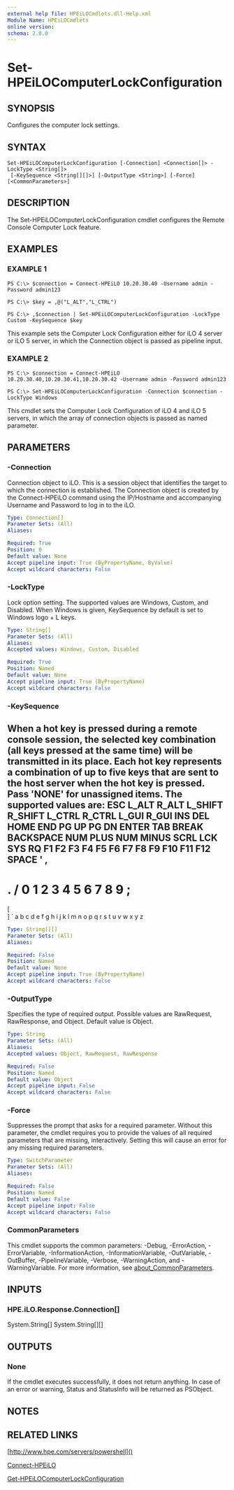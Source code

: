 ```yaml
---
external help file: HPEiLOCmdlets.dll-Help.xml
Module Name: HPEiLOCmdlets
online version:
schema: 2.0.0
---
```


# Set-HPEiLOComputerLockConfiguration

## SYNOPSIS
Configures the computer lock settings.

## SYNTAX

```
Set-HPEiLOComputerLockConfiguration [-Connection] <Connection[]> -LockType <String[]>
 [-KeySequence <String[][]>] [-OutputType <String>] [-Force] [<CommonParameters>]
```

## DESCRIPTION
The Set-HPEiLOComputerLockConfiguration cmdlet configures the Remote Console Computer Lock feature.

## EXAMPLES

### EXAMPLE 1
```
PS C:\> $connection = Connect-HPEiLO 10.20.30.40 -Username admin -Password admin123 

PS C:\> $key = ,@("L_ALT","L_CTRL")

PS C:\> ,$connection | Set-HPEiLOComputerLockConfiguration -LockType Custom -KeySequence $key
```

This example sets the Computer Lock Configuration either for iLO 4 server or iLO 5 server, in which the Connection object is passed as pipeline input.

### EXAMPLE 2
```
PS C:\> $connection = Connect-HPEiLO 10.20.30.40,10.20.30.41,10.20.30.42 -Username admin -Password admin123 

PS C:\> Set-HPEiLOComputerLockConfiguration -Connection $connection -LockType Windows
```

This cmdlet sets the Computer Lock Configuration of iLO 4 and iLO 5 servers, in which the array of connection objects is passed as named parameter.

## PARAMETERS

### -Connection
Connection object to iLO.
This is a session object that identifies the target to which the connection is established.
The Connection object is created by the Connect-HPEiLO command using the IP/Hostname and accompanying Username and Password to log in to the iLO.

```yaml
Type: Connection[]
Parameter Sets: (All)
Aliases:

Required: True
Position: 0
Default value: None
Accept pipeline input: True (ByPropertyName, ByValue)
Accept wildcard characters: False
```

### -LockType
Lock option setting.
The supported values are Windows, Custom, and Disabled.
When Windows is given, KeySequence by default is set to Windows logo + L keys.

```yaml
Type: String[]
Parameter Sets: (All)
Aliases:
Accepted values: Windows, Custom, Disabled

Required: True
Position: Named
Default value: None
Accept pipeline input: True (ByPropertyName)
Accept wildcard characters: False
```

### -KeySequence
When a hot key is pressed during a remote console session, the selected key combination (all keys pressed at the same time) will be transmitted in its place.
Each hot key represents a combination of up to five keys that are sent to the host server when the hot key is pressed.
Pass 'NONE' for unassigned items.
The supported values are:
ESC
L_ALT
R_ALT
L_SHIFT
R_SHIFT
L_CTRL
R_CTRL
L_GUI
R_GUI
INS
DEL
HOME
END
PG UP
PG DN
ENTER
TAB
BREAK
BACKSPACE
NUM PLUS
NUM MINUS
SCRL LCK
SYS RQ
F1
F2
F3
F4
F5
F6
F7
F8
F9
F10
F11
F12
SPACE
'
,
-
.
/
0
1
2
3
4
5
6
7
8
9
;
=
\[
\
\]
\`
a
b
c
d
e
f
g
h
i
j
k
l
m
n
o
p
q
r
s
t
u
v
w
x
y
z

```yaml
Type: String[][]
Parameter Sets: (All)
Aliases:

Required: False
Position: Named
Default value: None
Accept pipeline input: True (ByPropertyName)
Accept wildcard characters: False
```

### -OutputType
Specifies the type of required output.
Possible values are RawRequest, RawResponse, and Object.
Default value is Object.

```yaml
Type: String
Parameter Sets: (All)
Aliases:
Accepted values: Object, RawRequest, RawResponse

Required: False
Position: Named
Default value: Object
Accept pipeline input: False
Accept wildcard characters: False
```

### -Force
Suppresses the prompt that asks for a required parameter.
Without this parameter, the cmdlet requires you to provide the values of all required parameters that are missing, interactively.
Setting this will cause an error for any missing required parameters.

```yaml
Type: SwitchParameter
Parameter Sets: (All)
Aliases:

Required: False
Position: Named
Default value: False
Accept pipeline input: False
Accept wildcard characters: False
```

### CommonParameters
This cmdlet supports the common parameters: -Debug, -ErrorAction, -ErrorVariable, -InformationAction, -InformationVariable, -OutVariable, -OutBuffer, -PipelineVariable, -Verbose, -WarningAction, and -WarningVariable. For more information, see [about_CommonParameters](http://go.microsoft.com/fwlink/?LinkID=113216).

## INPUTS

### HPE.iLO.Response.Connection[]
System.String[]
System.String[][]
## OUTPUTS

### None
If the cmdlet executes successfully, it does not return anything.
In case of an error or warning, Status and StatusInfo will be returned as PSObject.

## NOTES

## RELATED LINKS

[http://www.hpe.com/servers/powershell]()

[Connect-HPEiLO]()

[Get-HPEiLOComputerLockConfiguration]()

